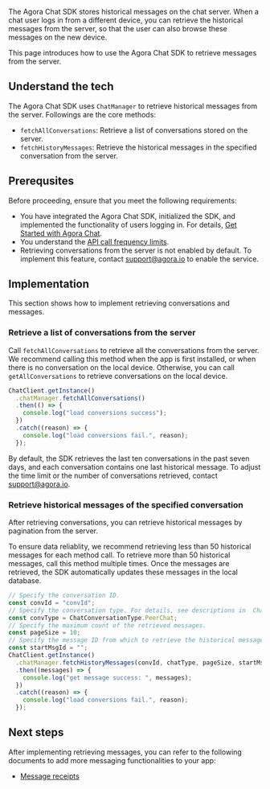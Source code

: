 The Agora Chat SDK stores historical messages on the chat server. When a chat user logs in from a different device, you can retrieve the historical messages from the server, so that the user can also browse these messages on the new device.

This page introduces how to use the Agora Chat SDK to retrieve messages from the server.

## Understand the tech

The Agora Chat SDK uses `ChatManager` to retrieve historical messages from the server. Followings are the core methods:

- `fetchAllConversations`: Retrieve a list of conversations stored on the server.
- `fetchHistoryMessages`: Retrieve the historical messages in the specified conversation from the server.

## Prerequsites

Before proceeding, ensure that you meet the following requirements:

- You have integrated the Agora Chat SDK, initialized the SDK, and implemented the functionality of users logging in. For details, [Get Started with Agora Chat](./agora_chat_get_started_rn?platform=React%20Native).
- You understand the [API call frequency limits](./agora_chat_limitation?platform=React%20Native).
- Retrieving conversations from the server is not enabled by default. To implement this feature, contact support@agora.io to enable the service. 

## Implementation

This section shows how to implement retrieving conversations and messages.

### Retrieve a list of conversations from the server

Call `fetchAllConversations` to retrieve all the conversations from the server. We recommend calling this method when the app is first installed, or when there is no conversation on the local device. Otherwise, you can call `getAllConversations` to retrieve conversations on the local device.

```typescript
ChatClient.getInstance()
  .chatManager.fetchAllConversations()
  .then(() => {
    console.log("load conversions success");
  })
  .catch((reason) => {
    console.log("load conversions fail.", reason);
  });
```

By default, the SDK retrieves the last ten conversations in the past seven days, and each conversation contains one last historical message. To adjust the time limit or the number of conversations retrieved, contact support@agora.io.

### Retrieve historical messages of the specified conversation

After retrieving conversations, you can retrieve historical messages by pagination from the server. 

To ensure data reliablity, we recommend retrieving less than 50 historical messages for each method call. To retrieve more than 50 historical messages, call this method multiple times. Once the messages are retrieved, the SDK automatically updates these messages in the local database.

```typescript
// Specify the conversation ID.
const convId = "convId";
// Specify the conversation type. For details, see descriptions in  ChatConversationType.
const convType = ChatConversationType.PeerChat;
// Specify the maximum count of the retrieved messages.
const pageSize = 10;
// Specify the message ID from which to retrieve the historical messages.
const startMsgId = "";
ChatClient.getInstance()
  .chatManager.fetchHistoryMessages(convId, chatType, pageSize, startMsgId)
  .then((messages) => {
    console.log("get message success: ", messages);
  })
  .catch((reason) => {
    console.log("load conversions fail.", reason);
  });
```

## Next steps

After implementing retrieving messages, you can refer to the following documents to add more messaging functionalities to your app:

- [Message receipts](./agora_chat_message_receipt_rn?platform=React%20Native)